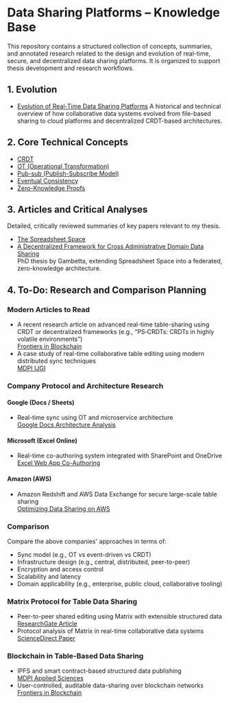 # Data Sharing Platforms – Knowledge Base

This repository contains a structured collection of concepts, summaries, and annotated research related to the design and evolution of real-time, secure, and decentralized data sharing platforms. It is organized to support thesis development and research workflows.

## 1. Evolution

- [Evolution of Real-Time Data Sharing Platforms](./Data%20Sharing%20Platforms/Evolution%20of%20Real-Time%20Data%20Sharing%20Platforms.md)
A historical and technical overview of how collaborative data systems evolved from file-based sharing to cloud platforms and decentralized CRDT-based architectures.

## 2. Core Technical Concepts

- [CRDT](./Data%20Sharing%20Platforms/Terms/CRDT.md)  
- [OT (Operational Transformation)](./Data%20Sharing%20Platforms/Terms/OT.md)  
- [Pub-sub (Publish-Subscribe Model)](./Data%20Sharing%20Platforms/Terms/Pub-sub.md)  
- [Eventual Consistency](./Data%20Sharing%20Platforms/Terms/Eventual%20Consistency.md)  
- [Zero-Knowledge Proofs](./Data%20Sharing%20Platforms/Terms/Zero-Knowledge%20Proofs.md)  

## 3. Articles and Critical Analyses

Detailed, critically reviewed summaries of key papers relevant to my thesis.

- [The Spreadsheet Space](./Data%20Sharing%20Platforms/articles/The%20Spreadsheet%20Space)  
- [A Decentralized Framework for Cross Administrative Domain Data Sharing](./Data%20Sharing%20Platforms/articles/A%20Decentralized%20Framework%20for%20Cross%20Administrative)  
PhD thesis by Gambetta, extending Spreadsheet Space into a federated, zero-knowledge architecture.

## 4. To-Do: Research and Comparison Planning

### Modern Articles to Read

- A recent research article on advanced real-time table-sharing using CRDT or decentralized frameworks (e.g., “PS‑CRDTs: CRDTs in highly volatile environments”)  
  [Frontiers in Blockchain](https://www.frontiersin.org/journals/blockchain/articles/10.3389/fbloc.2020.497985/full)  
- A case study of real-time collaborative table editing using modern distributed sync techniques  
  [MDPI IJGI](https://www.mdpi.com/2220-9964/13/12/441)

### Company Protocol and Architecture Research

#### Google (Docs / Sheets)

- Real-time sync using OT and microservice architecture  
  [Google Docs Architecture Analysis](https://sderay.com/google-docs-architecture-real-time-collaboration/)

#### Microsoft (Excel Online)

- Real-time co-authoring system integrated with SharePoint and OneDrive  
  [Excel Web App Co-Authoring](https://www.microsoft.com/en-us/microsoft-365/blog/2013/11/19/real-time-co-authoring-in-the-excel-web-app-why-and-how-we-did-it/)

#### Amazon (AWS)

- Amazon Redshift and AWS Data Exchange for secure large-scale table sharing  
  [Optimizing Data Sharing on AWS](https://www.cloudthat.com/resources/blog/optimizing-data-sharing-strategies-with-amazon-redshift-data-sharing/)

### Comparison

Compare the above companies' approaches in terms of:

- Sync model (e.g., OT vs event-driven vs CRDT)
- Infrastructure design (e.g., central, distributed, peer-to-peer)
- Encryption and access control
- Scalability and latency
- Domain applicability (e.g., enterprise, public cloud, collaborative tooling)

### Matrix Protocol for Table Data Sharing

- Peer-to-peer shared editing using Matrix with extensible structured data  
  [ResearchGate Article](https://www.researchgate.net/publication/310212186_Near_Real-Time_Peer-to-Peer_Shared_Editing_on_Extensible_Data_Types)  
- Protocol analysis of Matrix in real-time collaborative data systems  
  [ScienceDirect Paper](https://www.sciencedirect.com/science/article/pii/S2666281721000159)

### Blockchain in Table-Based Data Sharing

- IPFS and smart contract-based structured data publishing  
  [MDPI Applied Sciences](https://www.mdpi.com/2076-3417/14/16/6940)  
- User-controlled, auditable data-sharing over blockchain networks  
  [Frontiers in Blockchain](https://www.frontiersin.org/journals/blockchain/articles/10.3389/fbloc.2020.497985/full)
